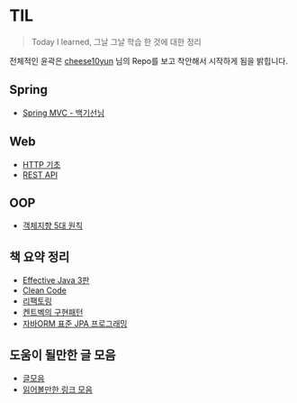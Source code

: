 

# TIL

> Today I learned, 그날 그날 학습 한 것에 대한 정리

전체적인 윤곽은 [cheese10yun](<https://github.com/cheese10yun/>) 님의 Repo를 보고 착안해서 시작하게 됨을 밝힙니다.

## Spring

- [Spring MVC - 백기선님](./spring/spring-mvc-inflearn.md)

  

## Web

- [HTTP 기초](./web/http.md)
- [REST API](./web/rest-api.md)



## OOP

- [객체지향 5대 원칙](./oop/객체지향5대원칙.md)



## 책 요약 정리

- [Effective Java 3판](./book/effective-java.md)
- [Clean Code](./book/clean-code.md)
- [리팩토링](./book/리팩토링.md)
- [켄트벡의 구현패턴](./book/켄트벡의구현패턴.md)
- [자바ORM 표준 JPA 프로그래밍](./book/jpa.md)



## 도움이 될만한 글 모음

- [글모음](./ref/글모음.md)
- [읽어볼만한 링크 모음](./ref/링크모음.md)



